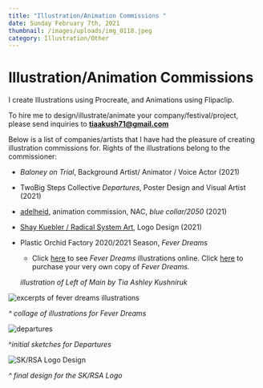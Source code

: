 ```yaml
---
title: "Illustration/Animation Commissions "
date: Sunday February 7th, 2021
thumbnail: /images/uploads/img_0118.jpeg
category: Illustration/Other
---
```

# Illustration/Animation Commissions

I create Illustrations using Procreate, and Animations using Flipaclip. 

To hire me to design/illustrate/animate your company/festival/project, please send inquiries to **tiaakush71@gmail.com**

Below is a list of companies/artists that I have had the pleasure of creating illustration commissions for. Rights of the illustrations belong to the commissioner:  

* *Baloney on Trial*, Background Artist/ Animator / Voice Actor (2021)
* TwoBig Steps Collective *Departures*, Poster Design and Visual Artist (2021)
* [adelheid](https://adelheid.ca/), animation commission, NAC, *blue collar/2050* (2021)
* [Shay Kuebler / Radical System Art](https://www.radicalsystemart.com/),  Logo Design (2021)
* Plastic Orchid Factory 2020/2021 Season, *Fever Dreams* 

  * Click [here](http://plasticorchidfactory.ca/) to see *Fever Dreams* illustrations online. Click [here](https://plastic-orchid-factory.square.site/product/fever-dreams/18) to purchase your very own copy of *Fever Dreams.*

  *illustration of Left of Main by Tia Ashley Kushniruk*

![excerpts of fever dreams illustrations](/images/uploads/untitled_artwork.jpeg "excerpts of fever dreams illustrations")

*^ collage of illustrations for Fever Dreams* 

![departures](/images/uploads/143020943_4029054647128671_2156691147140285726_n.jpg "Sketch from Departures ")

^*initial sketches for Departures*

![SK/RSA Logo Design](/images/uploads/img_0355.jpeg "SK/RSA Logo Design")

*^ final design for the SK/RSA Logo*